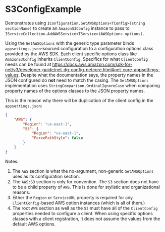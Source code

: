 # S3ConfigExample

Demonstrates using `IConfiguration.GetAWSOptions<TConfig>(string sectionName)` to create an `AmazonS3Config` instance to pass to `IServiceCollection.AddAWSService<TService>(AWSOptions options)`.

Using the `GetAWSOptions` with the generic type parameter binds `appsettings.json`-sourced configuration to a configuration options class provided by the AWS SDK. Each client specific options class like `AmazonS3Config` inherits `ClientConfig`. Specifics for what `ClientConfig` needs can be found at https://docs.aws.amazon.com/sdk-for-net/v3/developer-guide/net-dg-config-netcore.html#net-core-appsettings-values. Despite what the documentation says, the property names in the JSON configured do **not** need to match the casing. The `GetAWSOptions` implementation uses `StringComparison.OrdinalIgnoreCase` when comparing property names of the options classes to the JSON property names.

This is the reason why there will be duplication of the client config in the `appsettings.json`:

```json
{
    "AWS": {
        "Region": "us-east-1",
        "S3": {
            "Region": "us-east-1",
            "ForcePathStyle": false
        }
    }
}
```

Notes:

1. The `AWS` section is what the no-argument, non-generic `GetAWSOptions` uses as its configuration section.
2. The `AWS:S3` section is only for convention. The `S3` section does not have to be a child property of `AWS`. This is done for stylistic and organizational reasons.
3. Either the `Region` or `ServiceURL` property is required for any `ClientConfig`-based AWS option instances (which is all of them.)
4. The root `AWS` section as well as the `S3` must have all of the `ClientConfig` properties needed to configure a client. When using specific options classes with a client registration, it does not assume the values from the default AWS options.
